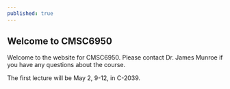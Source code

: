 ```yaml
---
published: true
---
```


## Welcome to CMSC6950

Welcome to the website for CMSC6950.  Please contact Dr. James Munroe if you have any questions about the course.

The first lecture will be May 2, 9-12, in C-2039.  
